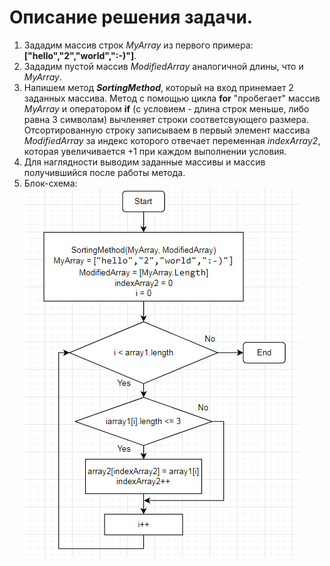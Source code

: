 # Описание решения задачи.

1.  Зададим массив строк _MyArray_ из первого примера:
**["hello","2","world",":-)"]**.
2.  Зададим пустой массив _ModifiedArray_ аналогичной длины, что и _MyArray_.
3.  Напишем метод **_SortingMethod_**, который на вход принемает 2 заданных массива.
Метод с помощью цикла **for** "пробегает" массив _MyArray_ и оператором **if** (с условием - длина строк меньше, либо равна 3 символам) вычленяет строки соответсвующего размера.
Отсортированную строку записываем в первый элемент массива _ModifiedArray_ за индекс которого отвечает переменная _indexArray2_, которая увеличивается +1 при каждом выполнении условия.
4.  Для наглядности выводим заданные массивы и массив получившийся после работы метода.
5.  Блок-схема:
![Контрольная работа за 1-ю Четверть](FinalVerificationWork.png)